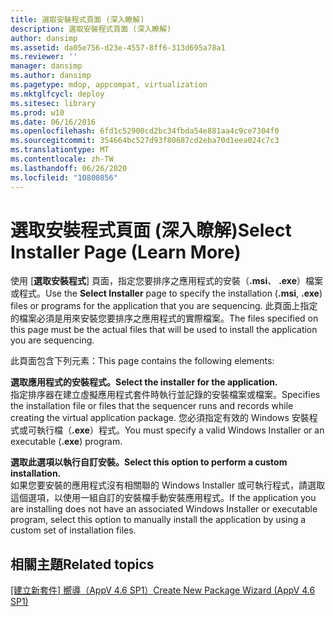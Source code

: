 ```yaml
---
title: 選取安裝程式頁面 (深入瞭解)
description: 選取安裝程式頁面 (深入瞭解)
author: dansimp
ms.assetid: da05e756-d23e-4557-8ff6-313d695a78a1
ms.reviewer: ''
manager: dansimp
ms.author: dansimp
ms.pagetype: mdop, appcompat, virtualization
ms.mktglfcycl: deploy
ms.sitesec: library
ms.prod: w10
ms.date: 06/16/2016
ms.openlocfilehash: 6fd1c52900cd2bc34fbda54e881aa4c9ce7304f0
ms.sourcegitcommit: 354664bc527d93f80687cd2eba70d1eea024c7c3
ms.translationtype: MT
ms.contentlocale: zh-TW
ms.lasthandoff: 06/26/2020
ms.locfileid: "10800856"
---
```

# <span data-ttu-id="c1c2d-103">選取安裝程式頁面 (深入瞭解)</span><span class="sxs-lookup"><span data-stu-id="c1c2d-103">Select Installer Page (Learn More)</span></span>


<span data-ttu-id="c1c2d-104">使用 [**選取安裝程式**] 頁面，指定您要排序之應用程式的安裝（**.msi**、 **.exe**）檔案或程式。</span><span class="sxs-lookup"><span data-stu-id="c1c2d-104">Use the **Select Installer** page to specify the installation (**.msi**, **.exe**) files or programs for the application that you are sequencing.</span></span> <span data-ttu-id="c1c2d-105">此頁面上指定的檔案必須是用來安裝您要排序之應用程式的實際檔案。</span><span class="sxs-lookup"><span data-stu-id="c1c2d-105">The files specified on this page must be the actual files that will be used to install the application you are sequencing.</span></span>

<span data-ttu-id="c1c2d-106">此頁面包含下列元素：</span><span class="sxs-lookup"><span data-stu-id="c1c2d-106">This page contains the following elements:</span></span>

<a href="" id="select-the-installer-for-the-application-"></a>**<span data-ttu-id="c1c2d-107">選取應用程式的安裝程式。</span><span class="sxs-lookup"><span data-stu-id="c1c2d-107">Select the installer for the application.</span></span>**  
<span data-ttu-id="c1c2d-108">指定排序器在建立虛擬應用程式套件時執行並記錄的安裝檔案或檔案。</span><span class="sxs-lookup"><span data-stu-id="c1c2d-108">Specifies the installation file or files that the sequencer runs and records while creating the virtual application package.</span></span> <span data-ttu-id="c1c2d-109">您必須指定有效的 Windows 安裝程式或可執行檔（**.exe**）程式。</span><span class="sxs-lookup"><span data-stu-id="c1c2d-109">You must specify a valid Windows Installer or an executable (**.exe**) program.</span></span>

<a href="" id="select-this-option-to-perform-a-custom-installation-"></a>**<span data-ttu-id="c1c2d-110">選取此選項以執行自訂安裝。</span><span class="sxs-lookup"><span data-stu-id="c1c2d-110">Select this option to perform a custom installation.</span></span>**  
<span data-ttu-id="c1c2d-111">如果您要安裝的應用程式沒有相關聯的 Windows Installer 或可執行程式，請選取這個選項，以使用一組自訂的安裝檔手動安裝應用程式。</span><span class="sxs-lookup"><span data-stu-id="c1c2d-111">If the application you are installing does not have an associated Windows Installer or executable program, select this option to manually install the application by using a custom set of installation files.</span></span>

## <span data-ttu-id="c1c2d-112">相關主題</span><span class="sxs-lookup"><span data-stu-id="c1c2d-112">Related topics</span></span>


[<span data-ttu-id="c1c2d-113">[建立新套件] 嚮導（AppV 4.6 SP1）</span><span class="sxs-lookup"><span data-stu-id="c1c2d-113">Create New Package Wizard (AppV 4.6 SP1)</span></span>](create-new-package-wizard---appv-46-sp1-.md)

 

 





